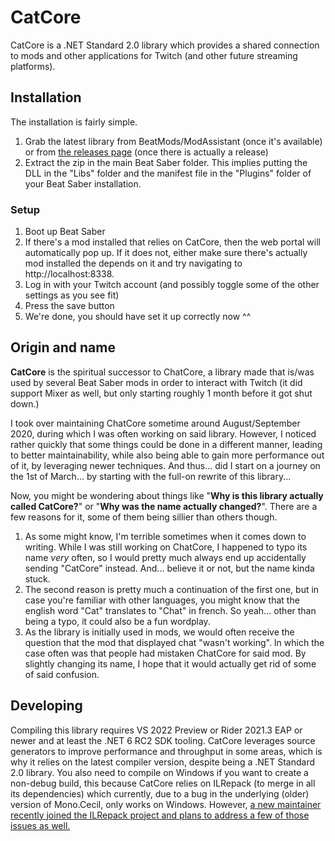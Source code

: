 # CatCore
CatCore is a .NET Standard 2.0 library which provides a shared connection to mods and other applications for Twitch (and other future streaming platforms).


## Installation

The installation is fairly simple.

1) Grab the latest library from BeatMods/ModAssistant (once it's available) or from [the releases page](https://github.com/ErisApps/CatCore/releases/latest) (once there is actually a release)
2) Extract the zip in the main Beat Saber folder. This implies putting the DLL in the "Libs" folder and the manifest file in the "Plugins" folder of your Beat Saber installation.


### Setup

1) Boot up Beat Saber
2) If there's a mod installed that relies on CatCore, then the web portal will automatically pop up.
   If it does not, either make sure there's actually mod installed the depends on it and try navigating to http://localhost:8338.
3) Log in with your Twitch account (and possibly toggle some of the other settings as you see fit)
4) Press the save button
5) We're done, you should have set it up correctly now ^^


## Origin and name

**CatCore** is the spiritual successor to ChatCore, a library made that is/was used by several Beat Saber mods in order to interact with Twitch (it did support Mixer as well, but only starting roughly 1 month before it got shut down.)

I took over maintaining ChatCore sometime around August/September 2020, during which I was often working on said library.
However, I noticed rather quickly that some things could be done in a different manner, leading to better maintainability, while also being able to gain more performance out of it, by leveraging newer techniques.
And thus... did I start on a journey on the 1st of March... by starting with the full-on rewrite of this library...

Now, you might be wondering about things like "**Why is this library actually called CatCore?**" or "**Why was the name actually changed?**".
There are a few reasons for it, some of them being sillier than others though.
1) As some might know, I'm terrible sometimes when it comes down to writing.
   While I was still working on ChatCore, I happened to typo its name _very_ often, so I would pretty much always end up accidentally sending "CatCore" instead.
   And... believe it or not, but the name kinda stuck.
2) The second reason is pretty much a continuation of the first one, but in case you're familiar with other languages, you might know that the english word "Cat" translates to "Chat" in french.
   So yeah... other than being a typo, it could also be a fun wordplay.
3) As the library is initially used in mods, we would often receive the question that the mod that displayed chat "wasn't working". In which the case often was that people had mistaken ChatCore for said mod.
   By slightly changing its name, I hope that it would actually get rid of some of said confusion.


## Developing

Compiling this library requires VS 2022 Preview or Rider 2021.3 EAP or newer and at least the .NET 6 RC2 SDK tooling.
CatCore leverages source generators to improve performance and throughput in some areas, which is why it relies on the latest compiler version, despite being a .NET Standard 2.0 library.
You also need to compile on Windows if you want to create a non-debug build, this because CatCore relies on ILRepack (to merge in all its dependencies) which currently, due to a bug in the underlying (older) version of Mono.Cecil, only works on Windows.
However, [a new maintainer recently joined the ILRepack project and plans to address a few of those issues as well.](https://github.com/gluck/il-repack/issues/304)